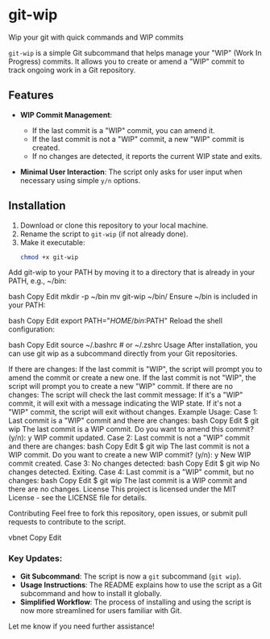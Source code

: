 # git-wip
Wip your git with quick commands and WIP commits

`git-wip` is a simple Git subcommand that helps manage your "WIP" (Work In Progress) commits. It allows you to create or amend a "WIP" commit to track ongoing work in a Git repository.

## Features

- **WIP Commit Management**:
  - If the last commit is a "WIP" commit, you can amend it.
  - If the last commit is not a "WIP" commit, a new "WIP" commit is created.
  - If no changes are detected, it reports the current WIP state and exits.
  
- **Minimal User Interaction**: The script only asks for user input when necessary using simple `y/n` options.

## Installation

1. Download or clone this repository to your local machine.
2. Rename the script to `git-wip` (if not already done).
3. Make it executable:
   ```bash
   chmod +x git-wip
Add git-wip to your PATH by moving it to a directory that is already in your PATH, e.g., ~/bin:

bash
Copy
Edit
mkdir -p ~/bin
mv git-wip ~/bin/
Ensure ~/bin is included in your PATH:

bash
Copy
Edit
export PATH="$HOME/bin:$PATH"
Reload the shell configuration:

bash
Copy
Edit
source ~/.bashrc  # or ~/.zshrc
Usage
After installation, you can use git wip as a subcommand directly from your Git repositories.

If there are changes:
If the last commit is "WIP", the script will prompt you to amend the commit or create a new one.
If the last commit is not "WIP", the script will prompt you to create a new "WIP" commit.
If there are no changes:
The script will check the last commit message:
If it's a "WIP" commit, it will exit with a message indicating the WIP state.
If it's not a "WIP" commit, the script will exit without changes.
Example Usage:
Case 1: Last commit is a "WIP" commit and there are changes:
bash
Copy
Edit
$ git wip
The last commit is a WIP commit.
Do you want to amend this commit? (y/n): y
WIP commit updated.
Case 2: Last commit is not a "WIP" commit and there are changes:
bash
Copy
Edit
$ git wip
The last commit is not a WIP commit.
Do you want to create a new WIP commit? (y/n): y
New WIP commit created.
Case 3: No changes detected:
bash
Copy
Edit
$ git wip
No changes detected. Exiting.
Case 4: Last commit is a "WIP" commit, but no changes:
bash
Copy
Edit
$ git wip
The last commit is a WIP commit and there are no changes.
License
This project is licensed under the MIT License - see the LICENSE file for details.

Contributing
Feel free to fork this repository, open issues, or submit pull requests to contribute to the script.

vbnet
Copy
Edit

### Key Updates:
- **Git Subcommand**: The script is now a `git` subcommand (`git wip`).
- **Usage Instructions**: The README explains how to use the script as a Git subcommand and how to install it globally.
- **Simplified Workflow**: The process of installing and using the script is now more streamlined for users familiar with Git.

Let me know if you need further assistance!
